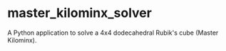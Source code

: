 # master_kilominx_solver
A Python application to solve a 4x4 dodecahedral Rubik's cube (Master Kilominx).
